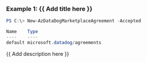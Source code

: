 ### Example 1: {{ Add title here }}
```powershell
PS C:\> New-AzDataDogMarketplaceAgreement -Accepted

Name    Type
----    ----
default microsoft.datadog/agreements
```

{{ Add description here }}

